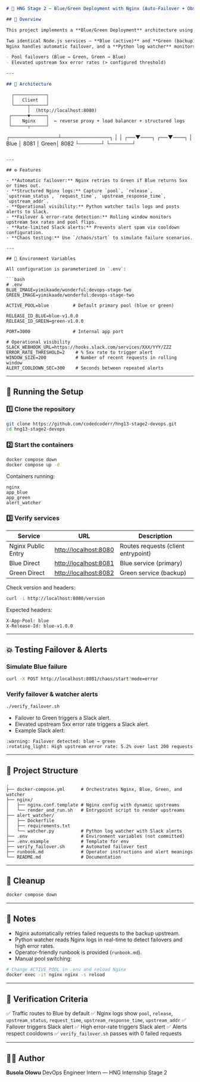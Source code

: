 ```markdown
# 🚀 HNG Stage 2 — Blue/Green Deployment with Nginx (Auto-Failover + Observability)

## 🧭 Overview

This project implements a **Blue/Green Deployment** architecture using **Docker Compose** and **Nginx** as a reverse proxy with **automatic failover** and **operational visibility**.

Two identical Node.js services — **Blue (active)** and **Green (backup)** — are deployed behind Nginx.  
Nginx handles automatic failover, and a **Python log watcher** monitors Nginx logs to post **Slack alerts** for:

- Pool failovers (Blue → Green, Green → Blue)
- Elevated upstream 5xx error rates (> configured threshold)

---

## 🧱 Architecture

```

```
  ┌────────────┐
  │   Client   │
  └─────┬──────┘
        │  (http://localhost:8080)
 ┌──────▼──────┐
 │    Nginx    │  ← reverse proxy + load balancer + structured logs
 └──────┬──────┘
```

┌─────────────┴─────────────┐
│                             │
┌──▼───┐                   ┌──▼───┐
│ Blue │ 8081              │ Green│ 8082
└──────┘                   └──────┘

````

---

## ⚙️ Features

- **Automatic failover:** Nginx retries to Green if Blue returns 5xx or times out.
- **Structured Nginx logs:** Capture `pool`, `release`, `upstream_status`, `request_time`, `upstream_response_time`, `upstream_addr`.
- **Operational visibility:** Python watcher tails logs and posts alerts to Slack.
- **Failover & error-rate detection:** Rolling window monitors upstream 5xx rates and pool flips.
- **Rate-limited Slack alerts:** Prevents alert spam via cooldown configuration.
- **Chaos testing:** Use `/chaos/start` to simulate failure scenarios.

---

## 🧩 Environment Variables

All configuration is parameterized in `.env`:

```bash
# .env
BLUE_IMAGE=yimikaade/wonderful:devops-stage-two
GREEN_IMAGE=yimikaade/wonderful:devops-stage-two

ACTIVE_POOL=blue         # Default primary pool (blue or green)

RELEASE_ID_BLUE=blue-v1.0.0
RELEASE_ID_GREEN=green-v1.0.0

PORT=3000                # Internal app port

# Operational visibility
SLACK_WEBHOOK_URL=https://hooks.slack.com/services/XXX/YYY/ZZZ
ERROR_RATE_THRESHOLD=2    # % 5xx rate to trigger alert
WINDOW_SIZE=200           # Number of recent requests in rolling window
ALERT_COOLDOWN_SEC=300    # Seconds between repeated alerts
````

---

## 🐳 Running the Setup

### 1️⃣ Clone the repository

```bash
git clone https://github.com/codedcoderr/hng13-stage2-devops.git
cd hng13-stage2-devops
```

### 2️⃣ Start the containers

```bash
docker compose down
docker compose up -d
```

Containers running:

```
nginx
app_blue
app_green
alert_watcher
```

### 3️⃣ Verify services

| Service            | URL                                            | Description                         |
| ------------------ | ---------------------------------------------- | ----------------------------------- |
| Nginx Public Entry | [http://localhost:8080](http://localhost:8080) | Routes requests (client entrypoint) |
| Blue Direct        | [http://localhost:8081](http://localhost:8081) | Blue service (primary)              |
| Green Direct       | [http://localhost:8082](http://localhost:8082) | Green service (backup)              |

Check version and headers:

```bash
curl -i http://localhost:8080/version
```

Expected headers:

```
X-App-Pool: blue
X-Release-Id: blue-v1.0.0
```

---

## 💥 Testing Failover & Alerts

### Simulate Blue failure

```bash
curl -X POST http://localhost:8081/chaos/start?mode=error
```

### Verify failover & watcher alerts

```bash
./verify_failover.sh
```

* Failover to Green triggers a Slack alert.
* Elevated upstream 5xx error rate triggers a Slack alert.
* Example Slack alert:

```
:warning: Failover detected: blue → green
:rotating_light: High upstream error rate: 5.2% over last 200 requests
```

---

## 🧰 Project Structure

```
.
├── docker-compose.yml      # Orchestrates Nginx, Blue, Green, and watcher
├── nginx/
│   ├── nginx.conf.template # Nginx config with dynamic upstreams
│   └── render_and_run.sh   # Entrypoint script to render upstreams
├── alert_watcher/
│   ├── Dockerfile
│   ├── requirements.txt
│   └── watcher.py          # Python log watcher with Slack alerts
├── .env                    # Environment variables (not committed)
├── .env.example            # Template for env
├── verify_failover.sh      # Automated failover test
├── runbook.md              # Operator instructions and alert meanings
└── README.md               # Documentation
```

---

## 🧼 Cleanup

```bash
docker compose down
```

---

## 🧾 Notes

* Nginx automatically retries failed requests to the backup upstream.
* Python watcher reads Nginx logs in real-time to detect failovers and high error rates.
* Operator-friendly runbook is provided (`runbook.md`).
* Manual pool switching:

```bash
# Change ACTIVE_POOL in .env and reload Nginx
docker exec -it nginx nginx -s reload
```

---

## 🏁 Verification Criteria

✅ Traffic routes to Blue by default
✅ Nginx logs show `pool`, `release`, `upstream_status`, `request_time`, `upstream_response_time`, `upstream_addr`
✅ Failover triggers Slack alert
✅ High error-rate triggers Slack alert
✅ Alerts respect cooldowns
✅ `verify_failover.sh` passes with 0 failed requests

---

## 👩‍💻 Author

**Busola Olowu**
DevOps Engineer Intern — HNG Internship Stage 2

```
